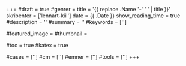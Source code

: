 +++
#draft = true
#genrer =
title = '{{ replace .Name '-' ' ' | title }}'
skribenter = ['lennart-kiil']
date = {{ .Date }}
show_reading_time = true
#description = ''
#summary = ''
#keywords = ['']

#featured_image =
#thumbnail =

#toc = true
#katex = true

#cases = ['']
#cm = ['']
#emner = ['']
#tools = ['']
+++

